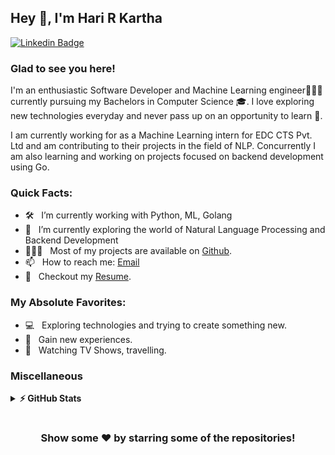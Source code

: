## Hey 👋, I'm Hari R Kartha

[![Linkedin Badge](https://img.shields.io/badge/LinkedIn-0077B5?style=for-the-badge&logo=linkedin&logoColor=white)](https://linkedin.com/in/hari-r-kartha)

### Glad to see you here! &nbsp; 

I'm an enthusiastic Software Developer and Machine Learning engineer👨🏻‍💻 currently pursuing my Bachelors in Computer Science 🎓. I love exploring new technologies everyday and never pass up on an opportunity to learn 📱. 

I am currently working for as a Machine Learning intern for EDC CTS Pvt. Ltd and am contributing to their projects in the field of NLP. 
Concurrently I am also learning and working on projects focused on backend development using Go.

### Quick Facts:

- 🛠 &nbsp; I’m currently working with Python, ML, Golang
- 🚀 &nbsp; I’m currently exploring the world of Natural Language Processing and Backend Development
- 👨🏻‍💻 &nbsp; Most of my projects are available on [Github](https://github.com/harikartha02).
- 📫 &nbsp; How to reach me: [Email](mailto:karthahari02@gmail.com)
- 📝 &nbsp; Checkout my [Resume](https://drive.google.com/file/d/146UZmgfEDcd2Ts7v3A6stW7oQfLqr9-j/view?usp=sharing).

### My Absolute Favorites:

- 💻 &nbsp; Exploring technologies and trying to create something new. 
- 🍕 &nbsp; Gain new experiences.
- 📰 &nbsp; Watching TV Shows, travelling.

<!--
<code><img height="25" src="https://raw.githubusercontent.com/github/explore/80688e429a7d4ef2fca1e82350fe8e3517d3494d/topics/sass/sass.png" alt="sass"></code>
-->

### Miscellaneous

<details>	
  <summary><b>⚡ GitHub Stats</b></summary>

  <br />
  <img height="180em" src="https://github-readme-stats.vercel.app/api?username=harikartha02&show_icons=true&hide_border=true&&count_private=true&include_all_commits=true" />
  <img height="180em" src="https://github-readme-stats.vercel.app/api/top-langs/?username=harikartha02&exclude_repo=KNN-Image-Classification&show_icons=true&hide_border=true&layout=compact&langs_count=8"/>
</details>


#

<div align="center">

### Show some ❤️ by starring some of the repositories!

</div>
